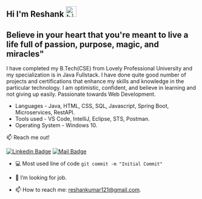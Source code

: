 ## Hi I'm Reshank <img src="https://user-images.githubusercontent.com/1303154/88677602-1635ba80-d120-11ea-84d8-d263ba5fc3c0.gif" width="28px" alt="hi">

## Believe in your heart that you're meant to live a life full of passion, purpose, magic, and miracles"

I have completed my B.Tech(CSE) from Lovely Professional University and my specialization is in Java Fullstack.
I have done quite good number of projects and certifications that enhance my skills and knowledge in the particular technology.
I am optimistic, confident, and believe in learning and not giving up easily. Passionate towards Web Development.

- Languages - Java, HTML, CSS, SQL, Javascript, Spring Boot, Microservices, RestAPI.
- Tools used - VS Code, IntelliJ, Eclipse, STS, Postman.
- Operating System - Windows 10.

:mailbox: Reach me out!

[![Linkedin Badge](https://img.shields.io/badge/-Reshank-0e76a8?style=flat&labelColor=0e76a8&logo=linkedin&logoColor=white)](https://www.linkedin.com/in/reshank-kumar-9135b2195/)  [![Mail Badge](https://img.shields.io/badge/-Reshank-c0392b?style=flat&labelColor=c0392b&logo=gmail&logoColor=white)](mailto:reshankumar121@gmail.com)



- :computer: Most used line of code `git commit -m "Initial Commit"`
- 🤔 I’m looking for job.

- 📫 How to reach me: reshankumar121@gmail.com.
